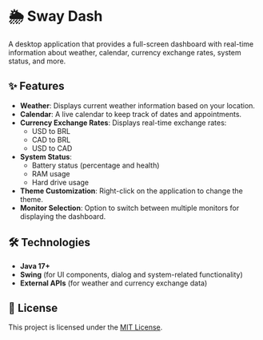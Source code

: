 # 🌦️ Sway Dash

A desktop application that provides a full-screen dashboard with real-time information about weather, calendar, currency exchange rates, system status, and more.

## ✨ Features

- **Weather**: Displays current weather information based on your location.
- **Calendar**: A live calendar to keep track of dates and appointments.
- **Currency Exchange Rates**: Displays real-time exchange rates:
  - USD to BRL
  - CAD to BRL
  - USD to CAD
- **System Status**:
  - Battery status (percentage and health)
  - RAM usage
  - Hard drive usage
- **Theme Customization**: Right-click on the application to change the theme.
- **Monitor Selection**: Option to switch between multiple monitors for displaying the dashboard.

## 🛠️ Technologies

- **Java 17+**
- **Swing** (for UI components, dialog and system-related functionality)
- **External APIs** (for weather and currency exchange data)

## 📜 License

This project is licensed under the [MIT License](../LICENSE).